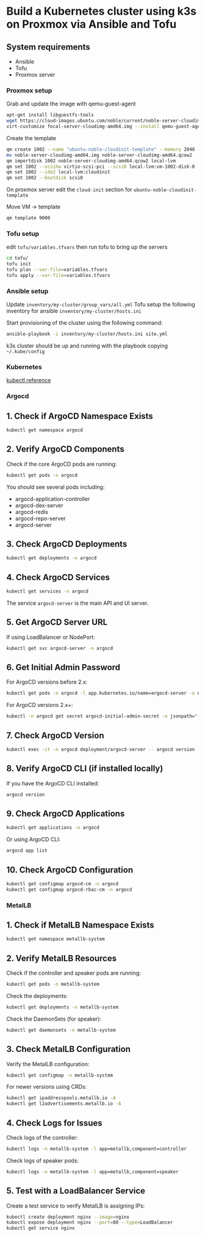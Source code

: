 # Build a Kubernetes cluster using k3s on Proxmox via Ansible and Tofu

## System requirements

* Ansible
* Tofu
* Proxmox server

### Proxmox setup

Grab and update the image with qemu-guest-agent

```bash
apt-get install libguestfs-tools
wget https://cloud-images.ubuntu.com/noble/current/noble-server-cloudimg-amd64.img
virt-customize focal-server-cloudimg-amd64.img --install qemu-guest-agent
```

Create the template

```bash
qm create 1002 --name "ubuntu-noble-cloudinit-template" --memory 2048 --net0 virtio,bridge=vmbr0
mv noble-server-cloudimg-amd64.img noble-server-cloudimg-amd64.qcow2
qm importdisk 1002 noble-server-cloudimg-amd64.qcow2 local-lvm
qm set 1002 --scsihw virtio-scsi-pci --scsi0 local-lvm:vm-1002-disk-0
qm set 1002 --ide2 local-lvm:cloudinit
qm set 1002 --bootdisk scsi0
```
On proxmox server edit the `cloud-init` section for `ubuntu-noble-cloudinit-template`

Move VM -> template

```bash
qm template 9000
```

### Tofu setup

edit `tofu/variables.tfvars` then run tofu to bring up the servers

```bash
cd tofu/
tofu init
tofu plan --var-file=variables.tfvars
tofu apply --var-file=variables.tfvars
```

### Ansible setup

Update `inventory/my-cluster/group_vars/all.yml`
Tofu setup the following inventory for ansible `inventory/my-cluster/hosts.ini`

Start provisioning of the cluster using the following command:

```bash
ansible-playbook -i inventory/my-cluster/hosts.ini site.yml
```

k3s cluster should be up and running with the playbook copying `~/.kube/config`

### Kubernetes

[kubectl reference](https://kubernetes.io/docs/reference/kubectl/quick-reference/)

### Argocd

## 1. Check if ArgoCD Namespace Exists

```bash
kubectl get namespace argocd
```

## 2. Verify ArgoCD Components

Check if the core ArgoCD pods are running:
```bash
kubectl get pods -n argocd
```

You should see several pods including:
- argocd-application-controller
- argocd-dex-server
- argocd-redis
- argocd-repo-server
- argocd-server

## 3. Check ArgoCD Deployments

```bash
kubectl get deployments -n argocd
```

## 4. Check ArgoCD Services

```bash
kubectl get services -n argocd
```

The service `argocd-server` is the main API and UI server.

## 5. Get ArgoCD Server URL

If using LoadBalancer or NodePort:
```bash
kubectl get svc argocd-server -n argocd
```

## 6. Get Initial Admin Password

For ArgoCD versions before 2.x:
```bash
kubectl get pods -n argocd -l app.kubernetes.io/name=argocd-server -o name | cut -d'/' -f 2
```

For ArgoCD versions 2.x+:
```bash
kubectl -n argocd get secret argocd-initial-admin-secret -o jsonpath="{.data.password}" | base64 -d
```

## 7. Check ArgoCD Version

```bash
kubectl exec -it -n argocd deployment/argocd-server -- argocd version
```

## 8. Verify ArgoCD CLI (if installed locally)

If you have the ArgoCD CLI installed:
```bash
argocd version
```

## 9. Check ArgoCD Applications

```bash
kubectl get applications -n argocd
```

Or using ArgoCD CLI:
```bash
argocd app list
```

## 10. Check ArgoCD Configuration

```bash
kubectl get configmap argocd-cm -n argocd
kubectl get configmap argocd-rbac-cm -n argocd
```

### MetalLB

## 1. Check if MetalLB Namespace Exists

```bash
kubectl get namespace metallb-system
```

## 2. Verify MetalLB Resources

Check if the controller and speaker pods are running:
```bash
kubectl get pods -n metallb-system
```

Check the deployments:
```bash
kubectl get deployments -n metallb-system
```

Check the DaemonSets (for speaker):
```bash
kubectl get daemonsets -n metallb-system
```

## 3. Check MetalLB Configuration

Verify the MetalLB configuration:
```bash
kubectl get configmap -n metallb-system
```

For newer versions using CRDs:
```bash
kubectl get ipaddresspools.metallb.io -A
kubectl get l2advertisements.metallb.io -A
```

## 4. Check Logs for Issues

Check logs of the controller:
```bash
kubectl logs -n metallb-system -l app=metallb,component=controller
```

Check logs of speaker pods:
```bash
kubectl logs -n metallb-system -l app=metallb,component=speaker
```

## 5. Test with a LoadBalancer Service

Create a test service to verify MetalLB is assigning IPs:
```bash
kubectl create deployment nginx --image=nginx
kubectl expose deployment nginx --port=80 --type=LoadBalancer
kubectl get service nginx
```
